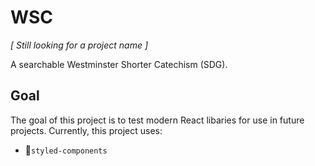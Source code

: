 # WSC

*[ Still looking for a project name ]*

A searchable Westminster Shorter Catechism (SDG).

## Goal

The goal of this project is to test modern React libaries for use in future projects. Currently, this project uses:

- 💅`styled-components`